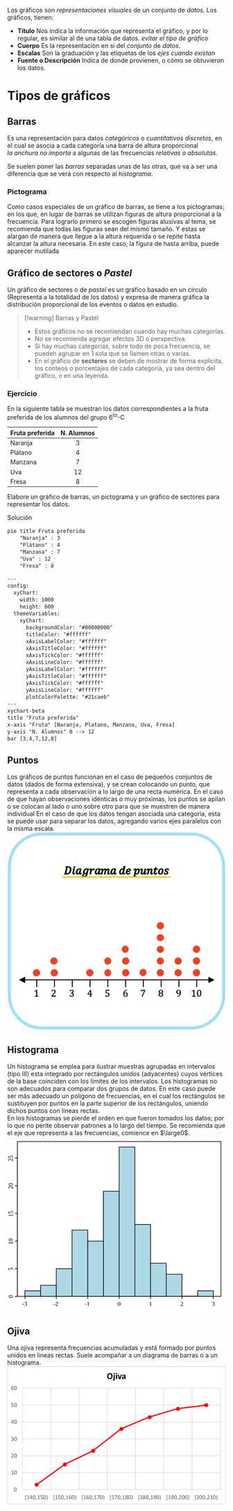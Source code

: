 Los gráficos son *representaciones visuales* de un conjunto de *datos*. Los gráficos, tienen:
- **Título** Nos indica la información que representa el gráfico, y por lo regular, es similar al de una tabla de datos. $evitar\ el\ tipo\ de\ gráfico$
- **Cuerpo** Es la representación en si del *conjunto* de *datos*.
- **Escalas** Son la graduación y las etiquetas de los *ejes* $cuando\ existan$
- **Fuente o Descripción** Indica de donde provienen, o cómo se obtuvieron los datos. 
# Tipos de gráficos
## Barras
Es una representación para datos *categóricos* o *cuantitativos $discretos$*, en el cual se asocia a cada categoría una barra de altura proporcional $la\ anchura\ no\ importa$ a algunas de las frecuencias $relativas\ o\ absolutas$.

Se suelen poner las *barras* separadas unas de las otras, que va a ser una diferencia que se verá con respecto al *histograma*.
### Pictograma
Como casos especiales de un gráfico de barras, se tiene a los pictogramas; en los que, en lugar de barras se utilizan figuras de altura proporcional a la frecuencia. Para lograrlo primero se escogen figuras alusivas al tema, se recomienda que todas las figuras sean del mismo tamaño.
Y estas se alargan de manera que llegue a la altura requerida o se repite hasta alcanzar la altura necesaria. En este caso, la figura de hasta arriba, puede aparecer mutilada
## Gráfico de sectores o $Pastel$
Un gráfico de sectores o de $pastel$ es un gráfico basado en un circulo (Representa a la totalidad de los datos) y expresa de manera gráfica la distribución proporcional de los eventos o datos en estudio.
> [!warning] Barras y Pastel
> - Estos gráficos no se recomiendan  cuando hay muchas categorías.
> - No se recomienda agregar efectos 3D o perspectiva. 
> - Si hay muchas categorías, sobre todo de poca frecuencia,  se pueden agrupar en 1 sola que se llamen otras o varias.
> - En el gráfico de **sectores** se deben de mostrar de forma explicita, los conteos o porcentajes de cada categoría, ya sea dentro del gráfico, o en una leyenda.
### Ejercicio
En la siguiente tabla se muestran los datos correspondientes a la fruta preferida de los alumnos del grupo 6$^{to}$-C

|Fruta preferida| N. Alumnos |
| --- | :-: |
| Naranja | 3 |
| Plátano | 4 |
| Manzana | 7 |
| Uva | 12 |
| Fresa | 8 |

Elabore un gráfico de barras, un pictograma y un gráfico de sectores para representar los datos.

Solución
```mermaid
pie title Fruta preferida
    "Naranja" : 3
    "Plátano" : 4
    "Manzana" : 7
    "Uva" : 12
    "Fresa" : 8
```

```mermaid
---
config:
  xyChart:
    width: 1000
    height: 600
  themeVariables:
    xyChart:
      backgroundColor: "#00000000"
      titleColor: "#ffffff"
      xAxisLabelColor: "#ffffff"
      xAxisTitleColor: "#ffffff"
      xAxisTickColor: "#ffffff"
      xAxisLineColor: "#ffffff"
      yAxisLabelColor: "#ffffff"
      yAxisTitleColor: "#ffffff"
      yAxisTickColor: "#ffffff"
      yAxisLineColor: "#ffffff"
      plotColorPalette: "#21caeb"
---
xychart-beta
title "Fruta preferida"
x-axis "Fruta" [Naranja, Platano, Manzana, Uva, Fresa]
y-axis "N. Alumnos" 0 --> 12
bar [3,4,7,12,8]
```
## Puntos
Los gráficos de puntos funcionan en el caso de pequeños conjuntos de datos (dados de forma extensiva), y se crean colocando un punto, que representa a cada observación a lo largo de una recta numérica. En el caso de que hayan observaciones idénticas o muy próximas, los puntos se apilan o se colocan al lado o uno sobre otro para que se muestren de manera individual
En el caso de que los datos tengan asociada una categoría, esta  se puede usar para separar los datos, agregando varios ejes paralelos con la misma escala.  
![Diagrama de puntos](../../0media/Estadistica/Diagrama_Puntos_Ejemplo.png)
## Histograma
Un histograma se emplea para ilustrar muestras agrupadas en intervalos (tipo III) esta integrado por rectángulos unidos (adyacentes) cuyos vértices de la base coinciden con los límites de los intervalos. 
Los histogramas no son adecuados para comparar dos grupos de datos. En este caso puede ser más adecuado un polígono de frecuencias, en el cual los rectángulos se sustituyen por puntos en la parte superior de los rectángulos, uniendo dichos puntos con lineas rectas.  
En los histogramas se pierde el orden en que fueron tomados los datos; por lo que no perite observar patrones a lo largo del tiempo.
Se recomienda que el eje que representa a las frecuencias,  comience en $\large0$.
![Histograma](../../0media/Estadistica/Histograma.png)
## Ojiva
Una ojiva representa frecuencias acumuladas y está formado por puntos unidos en lineas rectas. Suele acompañar a un diagrama de barras o a un histograma.
![](../../0media/Estadistica/Diagrama_Ojiva.png)